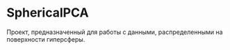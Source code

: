 # SphericalPCA

Проект, предназначенный для работы с данными, распределенными на поверхности гиперсферы.